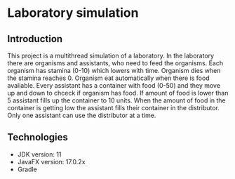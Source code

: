 # Laboratory simulation

## Introduction
This project is a multithread simulation of a laboratory. In the laboratory there are organisms and assistants, who need to feed the organisms. Each organism has stamina (0-10) which lowers with time. Organism dies when the stamina reaches 0. Organism eat automatically when there is food avaliable. Every assistant has a container with food (0-50) and they move up and down to chceck if organism has food. If amount of food is lower than 5 assistant fills up the container to 10 units.  When the amount of food in the container is getting low the assistant fills their container in the distributor. Only one assistant can use the distributor at a time.

## Technologies
* JDK version: 11
* JavaFX version: 17.0.2x
* Gradle
